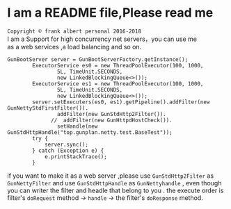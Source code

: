 # I am a README file,Please read me<br>
`Copyright © frank albert personal 2016-2018` <br>
I am a Support for high concurrency net servers，you can use me<br>
as a web services ,a load balancing and so on.<br>


```
GunBootServer server = GunBootServerFactory.getInstance();
        ExecutorService es0 = new ThreadPoolExecutor(100, 1000,
                5L, TimeUnit.SECONDS,
                new LinkedBlockingQueue<>());
        ExecutorService es1 = new ThreadPoolExecutor(100, 1000,
                5L, TimeUnit.SECONDS,
                new LinkedBlockingQueue<>());
        server.setExecuters(es0, es1).getPipeline().addFilter(new GunNettyStdFirstFilter()).
                addFilter(new GunStdHttp2Filter()).
              //  addFilter(new GunHttpdHostCheck()).
                setHandle(new GunStdHttpHandle("top.gunplan.netty.test.BaseTest"));
        try {
            server.sync();
        } catch (Exception e) {
            e.printStackTrace();
        }
 ```
 if you want to make it as a web server ,please use `GunStdHttp2Filter` as `GunNettyFilter` and use `GunStdHttpHandle` as `GunNettyhandle` ,
 even though you can writer the filter and headle that belong to you .
 the execute order is filter's `doRequest` method -> `handle` -> the filter's `doResponse` method.
